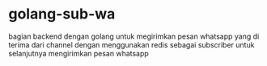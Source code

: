 # golang-sub-wa
bagian backend dengan golang untuk megirimkan pesan whatsapp yang di terima dari channel dengan menggunakan redis sebagai subscriber untuk selanjutnya  mengirimkan pesan whatsapp
